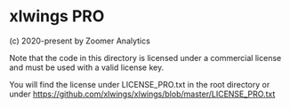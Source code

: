 # xlwings PRO

(c) 2020-present by Zoomer Analytics

Note that the code in this directory is licensed under a commercial license and must be used with a valid license key.

You will find the license under LICENSE_PRO.txt in the root directory or under
https://github.com/xlwings/xlwings/blob/master/LICENSE_PRO.txt